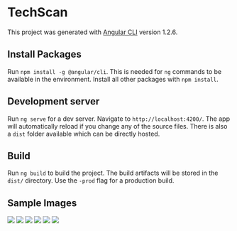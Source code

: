 # TechScan

This project was generated with [Angular CLI](https://github.com/angular/angular-cli) version 1.2.6.

## Install Packages

Run `npm install -g @angular/cli`. This is needed for `ng` commands to be available in the environment. Install all other packages with `npm install`.

## Development server

Run `ng serve` for a dev server. Navigate to `http://localhost:4200/`. The app will automatically reload if you change any of the source files.
There is also a `dist` folder available which can be directly hosted.

## Build

Run `ng build` to build the project. The build artifacts will be stored in the `dist/` directory. Use the `-prod` flag for a production build.

## Sample Images

![](https://ibb.co/jPGR1v)
![](https://ibb.co/cz3TEF)
![](https://ibb.co/fDjqTa)
![](https://ibb.co/m1ZPoa)
![](https://ibb.co/jk0x8a)
![](https://ibb.co/bSVx8a)